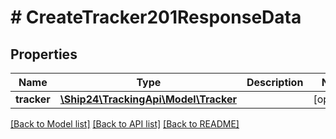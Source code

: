 # # CreateTracker201ResponseData

## Properties

Name | Type | Description | Notes
------------ | ------------- | ------------- | -------------
**tracker** | [**\Ship24\TrackingApi\Model\Tracker**](Tracker.md) |  | [optional]

[[Back to Model list]](../../README.md#models) [[Back to API list]](../../README.md#endpoints) [[Back to README]](../../README.md)
